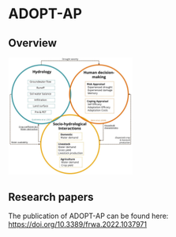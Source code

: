 # ADOPT-AP

## Overview

<img src="https://github.com/istreefkerk/ADOPT-AP/blob/f733ff79541852e9a26fc08c47ac5b1197656e9e/docs/Figure_1.jpg" width=50% height=50%>

## Research papers

The publication of ADOPT-AP can be found here:
https://doi.org/10.3389/frwa.2022.1037971
